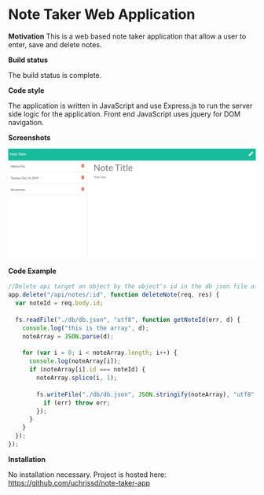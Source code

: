 # Note Taker Web Application

**Motivation**
This is a web based note taker application that allow a user to enter, save and delete notes.

**Build status**

The build status is complete.

**Code style**

The application is written in JavaScript and use Express.js to run the server side logic for the application. Front end JavaScript uses jquery for DOM navigation.

**Screenshots**

![Dashboard Screenshot](Develop/public/assets/images/app-screenshot.jpg)

**Code Example**

```javascript
//Delete api target an object by the object's id in the db json file after a user deletes a note.
app.delete("/api/notes/:id", function deleteNote(req, res) {
  var noteId = req.body.id;

  fs.readFile("./db/db.json", "utf8", function getNoteId(err, d) {
    console.log("this is the array", d);
    noteArray = JSON.parse(d);

    for (var i = 0; i < noteArray.length; i++) {
      console.log(noteArray[i]);
      if (noteArray[i].id === noteId) {
        noteArray.splice(i, 1);

        fs.writeFile("./db/db.json", JSON.stringify(noteArray), "utf8", err => {
          if (err) throw err;
        });
      }
    }
  });
});
```

**Installation**

No installation necessary. Project is hosted here: https://github.com/uchrissd/note-taker-app
